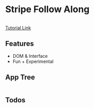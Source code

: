 # Stripe Follow Along

<img src="" />

[Tutorial Link]()

## Features

- DOM & Interface
- Fun + Experimental

## App Tree

```bash

```

## Todos